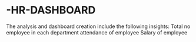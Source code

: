 # -HR-DASHBOARD
The analysis and dashboard creation include the following insights: Total  no employee in each department  attendance of employee Salary of employee
